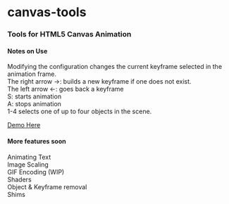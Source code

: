canvas-tools
============

<h3>Tools for HTML5 Canvas Animation</h3>

<h4>Notes on Use</h4>
Modifying the configuration changes the current keyframe selected in the animation frame. <br/>
The right arrow ->: builds a new keyframe if one does not exist.<br/>
The left arrow <-: goes back a keyframe<br/>
S: starts animation<br/>
A: stops animation<br/>
1-4 selects one of up to four objects in the scene.<br/>

<a href="http://thebarry.github.io/canvas-tools/" target="_blank">Demo Here</a>

<h4>More features soon</h4>
Animating Text<br/>
Image Scaling<br/>
GIF Encoding (WIP)<br/>
Shaders <br/>
Object & Keyframe removal <br/>
Shims
